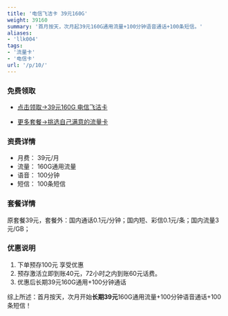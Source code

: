 ```yaml
---
title: '电信飞洁卡 39元160G'
weight: 39160
summary: '首月按天，次月起39元160G通用流量+100分钟语音通话+100条短信。'
aliases:
- 'llk004'
tags:
- '流量卡'
- '电信卡'
url: '/p/10/'
---
```


### 免费领取

- <span class="ext-url">[点击领取→39元160G 电信飞洁卡](https://h5.lot-ml.com/h5orderEn/index?pudID=27807b403525b5c9&userid=133b6394b8178a11)</span>

- <span class="ext-url">[更多套餐→挑选自己满意的流量卡](https://h5.lot-ml.com/ProductEn/Index/133b6394b8178a11)</span>

### 资费详情
- 月费： 39元/月
- 流量： 160G通用流量
- 语音： 100分钟
- 短信： 100条短信

### 套餐详情
原套餐39元，套餐外：国内通话0.1元/分钟；国内短、彩信0.1元/条；国内流量3元/GB；

### 优惠说明

1. 下单预存100元 享受优惠  
2. 预存激活立即到账40元，72小时之内到账60元话费。  
3. 优惠后长期39元160G通用+100分钟通话  

综上所述：首月按天，次月开始**长期39元**160G通用流量+100分钟语音通话+100条短信！  


